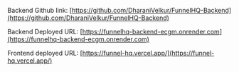 Backend Github link: [https://github.com/DharaniVelkur/FunnelHQ-Backend](https://github.com/DharaniVelkur/FunnelHQ-Backend)


Backend Deployed URL: [https://funnelhq-backend-ecgm.onrender.com](https://funnelhq-backend-ecgm.onrender.com)


Frontend deployed URL: [https://funnel-hq.vercel.app/](https://funnel-hq.vercel.app/)
